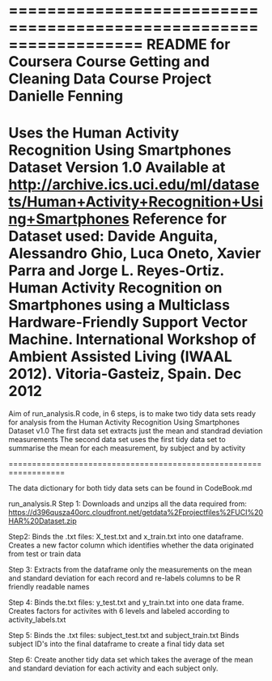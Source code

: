 ==================================================================
README for Coursera Course Getting and Cleaning Data
Course Project Danielle Fenning
==================================================================
Uses the Human Activity Recognition Using Smartphones Dataset Version 1.0
Available at http://archive.ics.uci.edu/ml/datasets/Human+Activity+Recognition+Using+Smartphones
Reference for Dataset used:
Davide Anguita, Alessandro Ghio, Luca Oneto, Xavier Parra and Jorge L. Reyes-Ortiz. Human Activity Recognition on Smartphones using a Multiclass Hardware-Friendly Support Vector Machine. International Workshop of Ambient Assisted Living (IWAAL 2012). Vitoria-Gasteiz, Spain. Dec 2012
==================================================================

Aim of run_analysis.R code, in 6 steps, is to make two tidy data sets ready for analysis from the Human Activity Recognition Using Smartphones Dataset v1.0
The first data set extracts just the mean and standrad deviation measurements
The second data set uses the first tidy data set to summarise the mean for each measurement, by subject and by activity

==================================================================

The data dictionary for both tidy data sets can be found in CodeBook.md

run_analysis.R 
Step 1:
Downloads and unzips all the data required from:
https://d396qusza40orc.cloudfront.net/getdata%2Fprojectfiles%2FUCI%20HAR%20Dataset.zip 

Step2:
Binds the .txt files: X_test.txt and x_train.txt into one dataframe.  Creates a new factor column which identifies whether the data originated from test or train data

Step 3:
Extracts from the dataframe only the measurements on the mean and standard deviation for each record and re-labels columns to be R friendly readable names

Step 4:
Binds the.txt files: y_test.txt and y_train.txt into one data frame. Creates factors for activites with 6 levels and labeled according to activity_labels.txt

Step 5:
Binds the .txt files: subject_test.txt and subject_train.txt Binds subject ID's into the final dataframe to create a final tidy data set

Step 6:
Create another tidy data set which takes the average of the mean and standard deviation for each activity and each subject only.
 